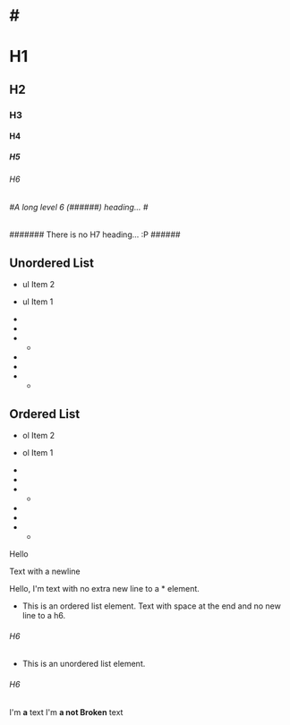 #
# 
# #
## ##
### ###
#### ####
##### #####
###### ######
# # #
# H1 #
## H2 ##
### H3 ###
#### H4 ####
##### H5 #####
###### H6 ######
###### #A long level 6 (######) heading... # ######
####### There is no H7 heading... :P ######



## Unordered List ##
- ul Item 2
- ul Item 1

-
- 
- -

-

- 

- -

## Ordered List ##
* ol Item 2
* ol Item 1

*
* 
* *

*

* 

* *

Hello

Text with a
newline


Hello, I'm text with no extra new line to a * element.
* This is an ordered list element.
Text with space at the end and no new line to a h6. 
###### H6 #########################################
- This is an unordered list element.
###### H6 #########################################

I'm **a** text
I'm **a
not Broken** text

